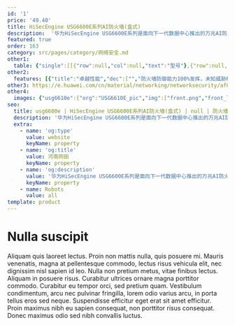 ```yaml
---
id: '1'
price: '49.40'
title: HiSecEngine USG6600E系列AI防火墙(盒式)
description:  '华为HiSecEngine USG6600E系列是面向下一代数据中心推出的万兆AI防火墙。在提供NGFW能力的基础上，联动其他安全设备，主动防御网络威胁，增强边界检测能力，有效防御高级威胁，同时解决性能下降问题。NP提供快速转发能力，防火墙性能显著提升。'
featured: true
order: 163
category: src/pages/category/网络安全.md
other1: 
  table: {"single":[[{"row":null,"col":null,"text":"型号"},{"row":null,"col":null,"text":"USG6610E"},{"row":null,"col":null,"text":"USG6620E"},{"row":null,"col":null,"text":"USG6630E"},{"row":null,"col":null,"text":"USG6650E"},{"row":null,"col":null,"text":"USG6680E"},{"row":null,"col":null,"text":"USG6605E-B"},{"row":null,"col":null,"text":"USG6615E"},{"row":null,"col":null,"text":"USG6625E"},{"row":null,"col":null,"text":"USG6635E"},{"row":null,"col":null,"text":"USG6655E"}],[{"row":null,"col":null,"text":"固定接口"},{"row":null,"col":"2","text":"12×GE (RJ45) + 8×GE (SFP) + 4×10GE (SFP+)"},{"row":null,"col":"2","text":"2 x 40G (QSFP+) + 12 x 10GE (SFP+) + 12 x GE"},{"row":null,"col":null,"text":"4 x 40GE (QSFP+) + 28 x 10GE (SFP+) + 2 x 10GE (SFP+) HA"},{"row":null,"col":null,"text":"16×GE (RJ45)+ 8×GE Combo+ 2×10GE(SFP+)"},{"row":null,"col":"2","text":"6 x 10GE (SFP+) + 6 x GE (SFP) + 16 x GE"},{"row":null,"col":"2","text":"2 x 40GE (QSFP+) + 12 x 10GE (SFP+) + 16 x GE"}],[{"row":null,"col":null,"text":"产品形态"},{"row":null,"col":"10","text":"1 U"}],[{"row":null,"col":null,"text":"存储"},{"row":null,"col":"10","text":"选配2.5英寸形态硬盘，支持SSD 240GB，HDD 1TB"}],[{"row":null,"col":null,"text":"一体化防护"},{"row":null,"col":"10","text":"集传统防火墙、VPN、入侵防御、防病毒、数据防泄漏、带宽管理、Anti-DDoS、URL过滤、反垃圾邮件等多种功能于一身，全局配置视图和一体化策略管理"}],[{"row":null,"col":null,"text":"应用识别与管控"},{"row":null,"col":"10","text":"识别6000+应用，访问控制精度到应用功能，例如：区分微信的文字和语音。应用识别与入侵检测、防病毒、内容过滤相结合，提高检测性能和准确率。"}],[{"row":null,"col":null,"text":"带宽管理"},{"row":null,"col":"10","text":"在识别业务应用的基础上，可管理每用户/IP使用的带宽, 确保关键业务和关键用户的网络体验。管控方式包括：限制最大带宽或保障最小带宽、应用的策略路由、修改应用转发优先级等"}],[{"row":null,"col":null,"text":"入侵防御与Web防护"},{"row":null,"col":"10","text":"第一时间获取最新威胁信息，准确检测并防御针对漏洞的攻击。可防护各种针对web的攻击，包括SQL注入攻击和跨站脚本攻击等。"}],[{"row":null,"col":null,"text":"APT防御"},{"row":null,"col":"10","text":"与本地/云端沙箱联动，对恶意文件进行检测和阻断。\n支持流探针信息采集功能, 对流量信息进行全面的信息采集，并将采集的信息发送到网络安全智能系统(HiSec Insight)进行分析、评估、识别网络中的威胁和APT攻击。\n加密流量无需解密，联动HiSec Insight，实现对加密流量威胁检测。\n主动响应恶意扫描行为，并通过联动HiSec Insight进行行为分析，快速发现，记录恶意行为，实现对企业威胁的实时防护。\n"}],[{"row":null,"col":null,"text":"云管理模式"},{"row":null,"col":"10","text":"设备自行向云管理平台发起认证注册，实现即插即用，简化网络创建和开局\n远程业务配置管理、设备监控故障管理，实现海量设备的云端管理\n"}],[{"row":null,"col":null,"text":"云应用安全感知"},{"row":null,"col":"10","text":"可对企业云应用进行精细化和差异化的控制，满足企业对用户使用云应用的管控需求。"}]]}
other2:
  features: [{"title":"卓越性能","dec":["","防火墙防御能力100%发挥，未知威胁检测性能提升5倍",""]},{"title":"智能防御","dec":["","网络边缘威胁实时处置，未知威胁检测准确率高达99%以上",""]},{"title":"极简运维","dec":["","基于业务部署与变更策略，安全运维OPEX降低80%以上",""]}]
other3: https://e.huawei.com/cn/material/networking/networksecurity/af0571a3232848318b10d01d07f6506a
other4:
  images: {"usg6610e":{"org":"USG6610E_pic","img":["front.png","front_left.png","front_right.png","front_top.png","rear.png","rear_left.png","rear_right.png","rear_top.png"]}}
seo:
  title: usg6600e | HiSecEngine USG6600E系列AI防火墙(盒式) | null | 防火墙及应用安全网关 | 网络安全 | 企业网络
  description: '华为HiSecEngine USG6600E系列是面向下一代数据中心推出的万兆AI防火墙。在提供NGFW能力的基础上，联动其他安全设备，主动防御网络威胁，增强边界检测能力，有效防御高级威胁，同时解决性能下降问题。NP提供快速转发能力，防火墙性能显著提升。'
  extra:
    - name: 'og:type'
      value: website
      keyName: property
    - name: 'og:title'
      value: 河南网田
      keyName: property
    - name: 'og:description'
      value: '华为HiSecEngine USG6600E系列是面向下一代数据中心推出的万兆AI防火墙。在提供NGFW能力的基础上，联动其他安全设备，主动防御网络威胁，增强边界检测能力，有效防御高级威胁，同时解决性能下降问题。NP提供快速转发能力，防火墙性能显著提升。'
      keyName: property
    - name: Robots
      value: all
template: product
---
```


# Nulla suscipit

Aliquam quis laoreet lectus. Proin non mattis nulla, quis posuere mi. Mauris venenatis, magna at pellentesque commodo, lectus risus vehicula elit, nec dignissim nisl sapien id leo. Nulla non pretium metus, vitae finibus lectus. Aliquam in posuere risus. Curabitur ultrices ornare magna porttitor commodo. Curabitur eu tempor orci, sed pretium quam. Vestibulum condimentum, arcu nec pulvinar fringilla, lorem odio varius arcu, in porta tellus eros sed neque. Suspendisse efficitur eget erat sit amet efficitur. Proin maximus nibh eu sapien consequat, non porttitor risus consequat. Donec maximus odio sed nibh convallis luctus.